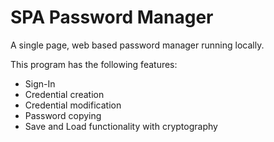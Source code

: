 # SPA Password Manager
A single page, web based password manager running locally.

This program has the following features:
- Sign-In
- Credential creation
- Credential modification
- Password copying
- Save and Load functionality with cryptography
